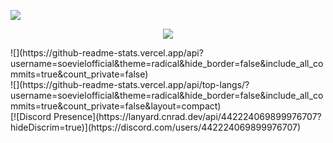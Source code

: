 ![](https://i.imgur.com/6c13FYn.png)
<p align="center">
  <img src="[http://www.fillmurray.com/460/300](https://github-readme-stats.vercel.app/api?username=soevielofficial&theme=radical&hide_border=false&include_all_commits=true&count_private=false)">
</p>
![](https://github-readme-stats.vercel.app/api?username=soevielofficial&theme=radical&hide_border=false&include_all_commits=true&count_private=false)<br/>
![](https://github-readme-stats.vercel.app/api/top-langs/?username=soevielofficial&theme=radical&hide_border=false&include_all_commits=true&count_private=false&layout=compact)<br/>
[![Discord Presence](https://lanyard.cnrad.dev/api/442224069899976707?hideDiscrim=true)](https://discord.com/users/442224069899976707)

